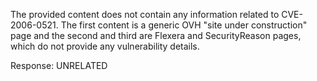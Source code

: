 The provided content does not contain any information related to CVE-2006-0521.
The first content is a generic OVH "site under construction" page and the second and third are Flexera and SecurityReason pages, which do not provide any vulnerability details.

Response: UNRELATED